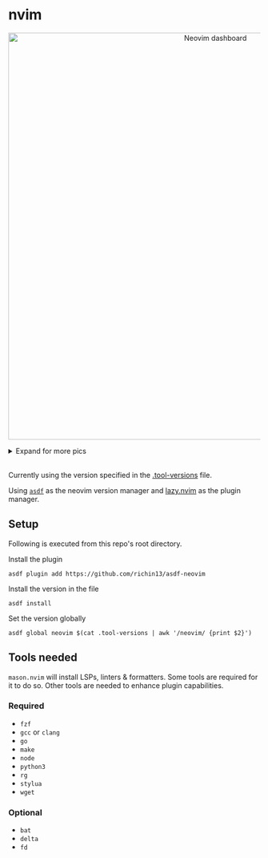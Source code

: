 # nvim

<p align="center">
<img width="812" alt="Neovim dashboard" src="https://github.com/ismailshak/nvim/assets/23173408/bdd6c244-a663-438f-83fe-c9c0dfdf5d65">
</p>


<details><summary>Expand for more pics</summary>

  <p><sub>Customized <a href="https://wezfurlong.org/wezterm/index.html">Wezterm</a> - Modified <a href="https://cocopon.github.io/iceberg.vim/">Iceberg</a> - Modified & nerd-font-patched <a href="https://commitmono.com/">Commit Mono</a></sub></p>

  <p align="center">
    <img width="812" alt="LSP progress spinner" src="https://github.com/ismailshak/nvim/assets/23173408/960ede2e-bf75-4c2d-abed-70f8d5cc560b">
    <img width="812" alt="Git diff" src="https://github.com/ismailshak/nvim/assets/23173408/c29c9482-e63c-4f3c-9feb-f503db1f1a6d">
    <img width="812" alt="Autocomplete and diagnostics" src="https://github.com/ismailshak/nvim/assets/23173408/75ee8ee1-673f-4d76-bb50-35b5cdae6987">
    <img width="812" alt="Terminal" src="https://github.com/ismailshak/nvim/assets/23173408/1380ab8e-6b4b-49e8-9a74-44dd71914006">
  </p>

</details>

<br />

Currently using the version specified in the [.tool-versions](./.tool-versions) file.

Using [`asdf`](https://github.com/asdf-vm/asdf) as the neovim version manager and [lazy.nvim](https://github.com/folke/lazy.nvim) as the plugin manager.

## Setup

Following is executed from this repo's root directory.

Install the plugin

```shell
asdf plugin add https://github.com/richin13/asdf-neovim
```

Install the version in the file

```
asdf install
```

Set the version globally

```
asdf global neovim $(cat .tool-versions | awk '/neovim/ {print $2}')
```

## Tools needed

`mason.nvim` will install LSPs, linters & formatters. Some tools are required for it to do so. Other tools are needed to enhance plugin capabilities.

### Required

- `fzf`
- `gcc` or `clang`
- `go`
- `make`
- `node`
- `python3`
- `rg`
- `stylua`
- `wget`

### Optional

- `bat`
- `delta`
- `fd`

